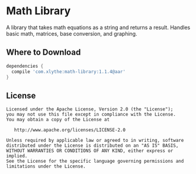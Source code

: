 Math Library
============

A library that takes math equations as a string and returns a result.
Handles basic math, matrices, base conversion, and graphing.


Where to Download
-----------------
```groovy
dependencies {
  compile 'com.xlythe:math-library:1.1.4@aar'
}
```

License
-------

    Licensed under the Apache License, Version 2.0 (the "License");
    you may not use this file except in compliance with the License.
    You may obtain a copy of the License at

       http://www.apache.org/licenses/LICENSE-2.0

    Unless required by applicable law or agreed to in writing, software
    distributed under the License is distributed on an "AS IS" BASIS,
    WITHOUT WARRANTIES OR CONDITIONS OF ANY KIND, either express or implied.
    See the License for the specific language governing permissions and
    limitations under the License.
